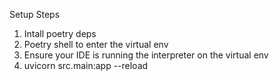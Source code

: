 Setup Steps

1. Intall poetry deps
2. Poetry shell to enter the virtual env
3. Ensure your IDE is running the interpreter on the virtual env
4. uvicorn src.main:app --reload
